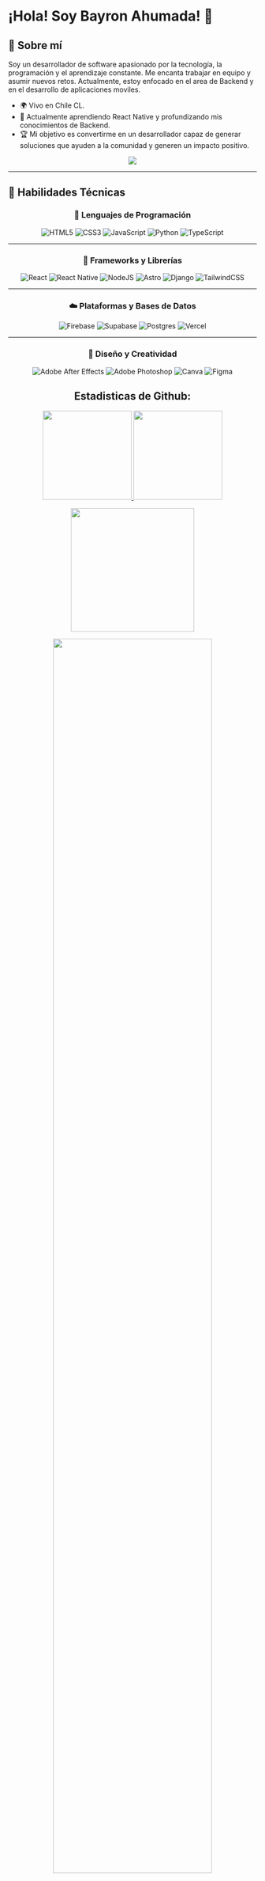 # ¡Hola! Soy Bayron Ahumada! 👋

## 🌟 Sobre mí
Soy un desarrollador de software apasionado por la tecnología, la programación y el aprendizaje constante. Me encanta trabajar en equipo y asumir nuevos retos. Actualmente, estoy enfocado en el area de Backend y en el desarrollo de aplicaciones moviles.

- 🌍 Vivo en Chile CL.
- 🚀 Actualmente aprendiendo React Native y profundizando mis conocimientos de Backend.
- 🏆 Mi objetivo es convertirme en un desarrollador capaz de generar soluciones que ayuden a la comunidad y generen un impacto positivo.

<div align="center">
  <img src="https://visitor-badge.laobi.icu/badge?page_id=Bayrpm.Bayrpm&left_text=Visitantes"  />
</div>

---

## 🌟 Habilidades Técnicas  

<div align="center">

### 📜 Lenguajes de Programación  
![HTML5](https://img.shields.io/badge/html5-%23E34F26.svg?style=for-the-badge&logo=html5&logoColor=white)
![CSS3](https://img.shields.io/badge/css3-%231572B6.svg?style=for-the-badge&logo=css3&logoColor=white)
![JavaScript](https://img.shields.io/badge/javascript-%23323330.svg?style=for-the-badge&logo=javascript&logoColor=%23F7DF1E)
![Python](https://img.shields.io/badge/python-3670A0?style=for-the-badge&logo=python&logoColor=ffdd54)
![TypeScript](https://img.shields.io/badge/typescript-%23007ACC.svg?style=for-the-badge&logo=typescript&logoColor=white)

---

### 🔧 Frameworks y Librerías  
![React](https://img.shields.io/badge/react-%2320232a.svg?style=for-the-badge&logo=react&logoColor=%2361DAFB)
![React Native](https://img.shields.io/badge/react_native-%2320232a.svg?style=for-the-badge&logo=react&logoColor=%2361DAFB)
![NodeJS](https://img.shields.io/badge/node.js-6DA55F?style=for-the-badge&logo=node.js&logoColor=white)
![Astro](https://img.shields.io/badge/astro-%232C2052.svg?style=for-the-badge&logo=astro&logoColor=white)
![Django](https://img.shields.io/badge/django-%23092E20.svg?style=for-the-badge&logo=django&logoColor=white)
![TailwindCSS](https://img.shields.io/badge/tailwindcss-%2338B2AC.svg?style=for-the-badge&logo=tailwind-css&logoColor=white)

---

### ☁️ Plataformas y Bases de Datos  
![Firebase](https://img.shields.io/badge/firebase-%23039BE5.svg?style=for-the-badge&logo=firebase)
![Supabase](https://img.shields.io/badge/Supabase-3ECF8E?style=for-the-badge&logo=supabase&logoColor=white)
![Postgres](https://img.shields.io/badge/postgres-%23316192.svg?style=for-the-badge&logo=postgresql&logoColor=white)
![Vercel](https://img.shields.io/badge/vercel-%23000000.svg?style=for-the-badge&logo=vercel&logoColor=white)

---

### 🎨 Diseño y Creatividad  
![Adobe After Effects](https://img.shields.io/badge/Adobe%20After%20Effects-9999FF.svg?style=for-the-badge&logo=Adobe%20After%20Effects&logoColor=white)
![Adobe Photoshop](https://img.shields.io/badge/adobe%20photoshop-%2331A8FF.svg?style=for-the-badge&logo=adobe%20photoshop&logoColor=white)
![Canva](https://img.shields.io/badge/Canva-%2300C4CC.svg?style=for-the-badge&logo=Canva&logoColor=white)
![Figma](https://img.shields.io/badge/figma-%23F24E1E.svg?style=for-the-badge&logo=Canva&logoColor=white)

## Estadisticas de Github:
<p align="center">
    <a href="https://github.com/Bayrpm">
        <img height="180em" src="https://github-readme-stats-git-masterrstaa-rickstaa.vercel.app/api?username=tayyabadev&show_icons=true&theme=onedark&include_all_commits=true&count_private=true&hide_border=true"/>
        <img height="180em" src="https://github-readme-stats-eight-theta.vercel.app/api/top-langs/?username=tayyabadev&langs_count=12&layout=compact&langs_count=8&theme=onedark&include_all_commits=true&count_private=true&hide_border=true" />
    </a>
</p>
<!-- Activity Graph -->
<p align="center">
  <a href="https://github.com/Bayrpm">
    <img height=250 src="https://github-readme-activity-graph.vercel.app/graph?username=tayyabadev&bg_color=282c34&color=FDFD96&line=FDFD96&point=FFFFFF&area_color=79FE96&border_radius=24.5&title_color=FDFD96&border_radius=20px"/>
  </a> 
</p>


 <p align="center">
   <a href="https://github.com/Bayrpm"> 
     <img width="80%" src="https://github-readme-streak-stats.herokuapp.com/?user=tayyabadev&show_icons=true&locale=en&layout=demo&theme=Onedark&hide_border=true" /> 
   </a>  
 </p>
